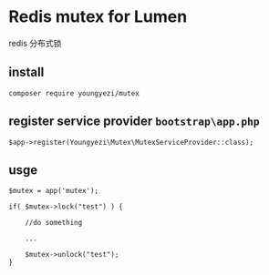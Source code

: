 # Redis mutex for Lumen
redis 分布式锁


## install

	composer require youngyezi/mutex 
	
## register service provider `bootstrap\app.php`

	$app->register(Youngyezi\Mutex\MutexServiceProvider::class);
			
## usge
    $mutex = app('mutex');
    
    if( $mutex->lock("test") ) {
    
        //do something
        
        ...
        
        $mutex->unlock("test");
    }

